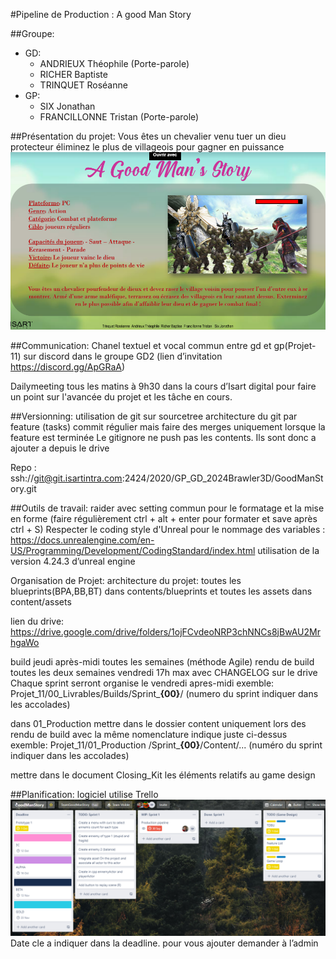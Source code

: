 ﻿#Pipeline de Production : A good Man Story

##Groupe:
- GD:
    - ANDRIEUX Théophile (Porte-parole)
    - RICHER Baptiste
    - TRINQUET Roséanne
- GP:
    - SIX Jonathan
    - FRANCILLONNE Tristan (Porte-parole)

##Présentation du projet:
Vous êtes un chevalier venu tuer un dieu protecteur éliminez le plus de villageois pour gagner en puissance 
![](ScreenShoot/OPC.png)

##Communication:
Chanel textuel et vocal commun entre gd et gp(Projet-11) sur discord dans le groupe GD2 (lien d’invitation https://discord.gg/ApGRaA)

Dailymeeting tous les matins à 9h30 dans la cours d’Isart digital pour faire un point sur l'avancée du projet et les tâche en cours.

##Versionning:
utilisation de git sur sourcetree
architecture du git  par feature (tasks)
commit régulier mais faire des merges uniquement lorsque la feature est terminée 
Le gitignore ne push pas les contents. Ils sont donc a ajouter a depuis le drive

Repo : ssh://git@git.isartintra.com:2424/2020/GP_GD_2024Brawler3D/GoodManStory.git

##Outils de travail:
raider avec setting commun pour le formatage et la mise en forme (faire régulièrement ctrl + alt + enter pour formater et save après ctrl + S)
Respecter le coding style d'Unreal pour le nommage des variables : https://docs.unrealengine.com/en-US/Programming/Development/CodingStandard/index.html
utilisation de la version 4.24.3 d’unreal engine

Organisation de Projet:
architecture du projet: toutes les blueprints(BPA,BB,BT) dans contents/blueprints et toutes les assets dans content/assets

lien du drive:
https://drive.google.com/drive/folders/1ojFCvdeoNRP3chNNCs8jBwAU2MrhgaWo

build jeudi après-midi toutes les semaines (méthode Agile)
rendu de build toutes les deux semaines vendredi 17h max avec CHANGELOG sur le drive
Chaque sprint serront organise le vendredi apres-midi
exemble: Projet_11/00_Livrables/Builds/Sprint_**{00}**/   (numero du sprint indiquer dans les accolades)

dans 01_Production  mettre dans le dossier content uniquement lors des rendu de build avec la même nomenclature indique juste ci-dessus
exemble: Projet_11/01_Production /Sprint_**{00}**/Content/...
(numéro du sprint indiquer dans les accolades)

mettre dans le document Closing_Kit les éléments relatifs au game design

##Planification:
logiciel utilise Trello
![](ScreenShoot/TrelloExample.png)
Date cle a indiquer dans la deadline. pour vous ajouter demander à l’admin
